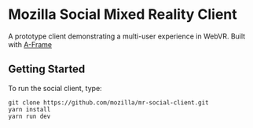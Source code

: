 # Mozilla Social Mixed Reality Client

A prototype client demonstrating a multi-user experience in WebVR. Built with [A-Frame](https://github.com/aframevr/aframe/)

## Getting Started

To run the social client, type:

```
git clone https://github.com/mozilla/mr-social-client.git
yarn install
yarn run dev
```
